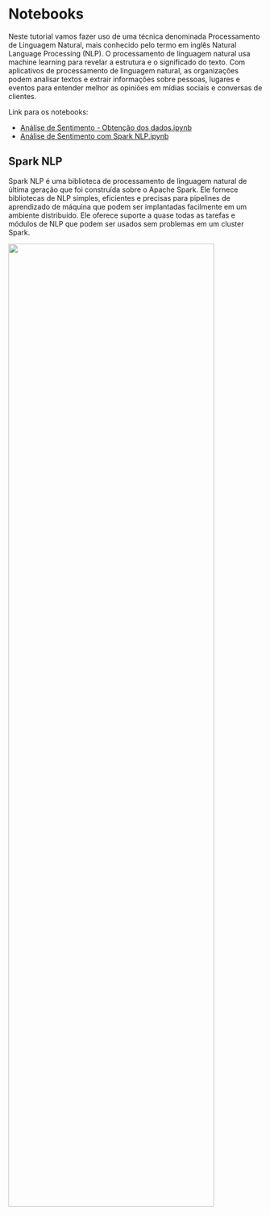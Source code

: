# Notebooks

Neste tutorial vamos fazer uso de uma técnica denominada Processamento de Linguagem Natural, mais conhecido pelo termo em inglês Natural Language Processing (NLP). O processamento de linguagem natural usa machine learning para revelar a estrutura e o significado do texto. Com aplicativos de processamento de linguagem natural, as organizações podem analisar textos e extrair informações sobre pessoas, lugares e eventos para entender melhor as opiniões em mídias sociais e conversas de clientes.

Link para os notebooks:

* [Análise de Sentimento - Obtenção dos dados.ipynb](https://colab.research.google.com/drive/1bUsN0c0f3T3LXBUNIrhxMYaJCJHUqTTm?usp=sharing)
* [Análise de Sentimento com Spark NLP.ipynb](https://colab.research.google.com/drive/1PMWVS-pJ2gxfFoHPRPH80AkJBr4g1ynb?usp=sharing)

## Spark NLP
Spark NLP é uma biblioteca de processamento de linguagem natural de última geração que foi construída sobre o Apache Spark. Ele fornece bibliotecas de NLP simples, eficientes e precisas para pipelines de aprendizado de máquina que podem ser implantadas facilmente em um ambiente distribuído. Ele oferece suporte a quase todas as tarefas e módulos de NLP que podem ser usados sem problemas em um cluster Spark.

<img src="https://www.johnsnowlabs.com/wp-content/uploads/2023/05/23_05_2023.jpg"  width="90%" height="70%">
